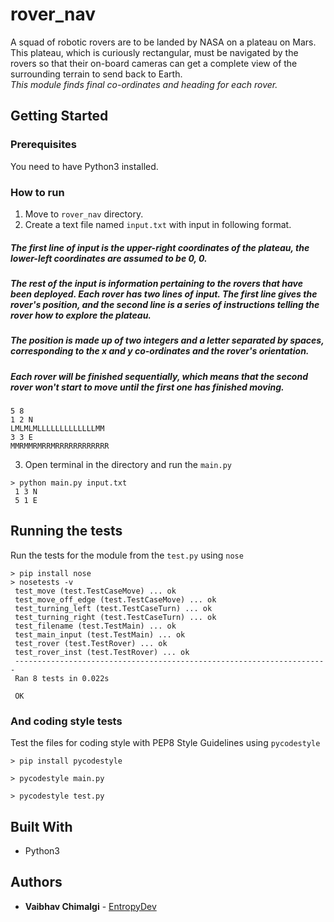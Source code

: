 # rover_nav

A squad of robotic rovers are to be landed by NASA on a plateau on
Mars. This plateau, which is curiously rectangular, must be navigated
by the rovers so that their on-board cameras can get a complete view of
the surrounding terrain to send back to Earth.  
 *This module finds final co-ordinates and heading for each rover.* 

## Getting Started


### Prerequisites

You need to have Python3 installed.

### How to run

1. Move to `rover_nav` directory.
2. Create a text file named `input.txt` with input in following format.
##### The first line of input is the upper-right coordinates of the plateau, the lower-left coordinates are assumed to be 0, 0. 
##### The rest of the input is information pertaining to the rovers that have been deployed. Each rover has two lines of input. The first line gives the rover's position, and the second line is a series of instructions telling the rover how to explore the plateau.  
##### The position is made up of two integers and a letter separated by spaces, corresponding to the x and y co-ordinates and the rover's orientation.  
##### Each rover will be finished sequentially, which means that the second rover won't start to move until the first one has finished moving. #####
```
5 8
1 2 N
LMLMLMLLLLLLLLLLLLLMM
3 3 E
MMRMMRMRRMRRRRRRRRRRRR
```
3. Open terminal in the directory and run the `main.py`

```
> python main.py input.txt  
 1 3 N
 5 1 E
```

## Running the tests

Run the tests for the module from the `test.py` using `nose`

```
> pip install nose  
> nosetests -v  
 test_move (test.TestCaseMove) ... ok
 test_move_off_edge (test.TestCaseMove) ... ok
 test_turning_left (test.TestCaseTurn) ... ok
 test_turning_right (test.TestCaseTurn) ... ok
 test_filename (test.TestMain) ... ok
 test_main_input (test.TestMain) ... ok
 test_rover (test.TestRover) ... ok
 test_rover_inst (test.TestRover) ... ok
 ----------------------------------------------------------------------
 Ran 8 tests in 0.022s

 OK

```

### And coding style tests

Test the files for coding style with PEP8 Style Guidelines using `pycodestyle`

```
> pip install pycodestyle  

> pycodestyle main.py

> pycodestyle test.py
```

## Built With

* Python3

## Authors

* **Vaibhav Chimalgi** - [EntropyDev](https://github.com/EntropyDev)
